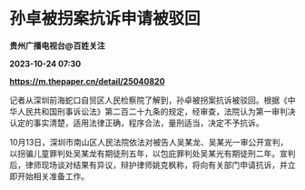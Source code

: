 # 孙卓被拐案抗诉申请被驳回
**贵州广播电视台@百姓关注**

**2023-10-24 07:30**

**https://m.thepaper.cn/detail/25040820**

记者从深圳前海蛇口自贸区人民检察院了解到，孙卓被拐案抗诉被驳回。根据《中华人民共和国刑事诉讼法》第二百二十九条的规定，经审查，法院认为第一审判决认定的事实清楚，适用法律正确，程序合法，量刑适当，决定不予抗诉。

10月13日，深圳市南山区人民法院依法对被告人吴某龙、吴某光一审公开宣判，以拐骗儿童罪判处吴某龙有期徒刑五年，以包庇罪判处吴某光有期徒刑二年。宣判后，律师现场谈对结果有异议，辩护律师姚克枫称，将向有关部门申请抗诉，并立即开始相关准备工作。